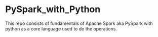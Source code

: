 # PySpark_with_Python
This repo consists of fundamentals of Apache Spark aka PySpark with python as a core language used to do the operations.
